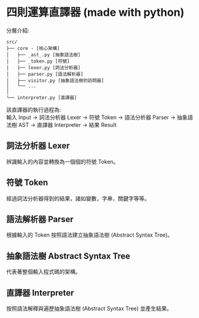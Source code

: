 # 四則運算直譯器 (made with python)
分層介紹:
```
src/
├── core - [核心架構]
│   ├── _ast_.py [抽象語法樹]
│   ├── _token.py [符號]
│   ├── lexer.py [詞法分析器]
│   ├── parser.py [語法解析器]
│   ├── visitor.py [抽象語法樹的訪問器]
│   └── ...
│ 
└── interpreter.py [直譯器]
```
該直譯器的執行過程為: \
輸入 Input -> 詞法分析器 Lexer -> 符號 Token -> 語法分析器 Parser -> 抽象語法樹 AST -> 直譯器 Interpreter -> 結果 Result

## 詞法分析器 Lexer
辨識輸入的內容並轉換為一個個的符號 Token。

## 符號 Token
經過詞法分析器得到的結果，諸如變數，字串，關鍵字等等。

## 語法解析器 Parser
根據輸入的 Token 按照語法建立抽象語法樹 (Abstract Syntax Tree)。

## 抽象語法樹 Abstract Syntax Tree
代表著整個輸入程式碼的架構。

## 直譯器 Interpreter
按照語法解釋與遍歷抽象語法樹 (Abstract Syntax Tree) 並產生結果。

